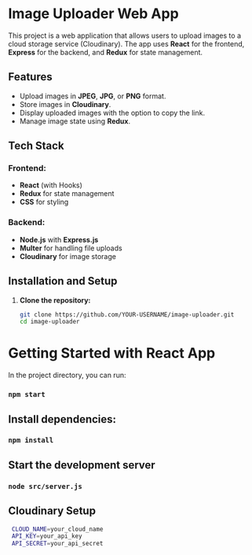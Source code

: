 # Image Uploader Web App

This project is a web application that allows users to upload images to a cloud storage service (Cloudinary). The app uses **React** for the frontend, **Express** for the backend, and **Redux** for state management.

## Features

- Upload images in **JPEG**, **JPG**, or **PNG** format.
- Store images in **Cloudinary**.
- Display uploaded images with the option to copy the link.
- Manage image state using **Redux**.

## Tech Stack

### Frontend:
- **React** (with Hooks)
- **Redux** for state management
- **CSS** for styling

### Backend:
- **Node.js** with **Express.js**
- **Multer** for handling file uploads
- **Cloudinary** for image storage

## Installation and Setup

1. **Clone the repository:**

   ```bash
   git clone https://github.com/YOUR-USERNAME/image-uploader.git
   cd image-uploader


# Getting Started with React App

In the project directory, you can run:

### `npm start`

## Install dependencies:

### `npm install`

## Start the development server

### `node src/server.js`

## Cloudinary Setup

   ```bash
    CLOUD_NAME=your_cloud_name
    API_KEY=your_api_key
    API_SECRET=your_api_secret


